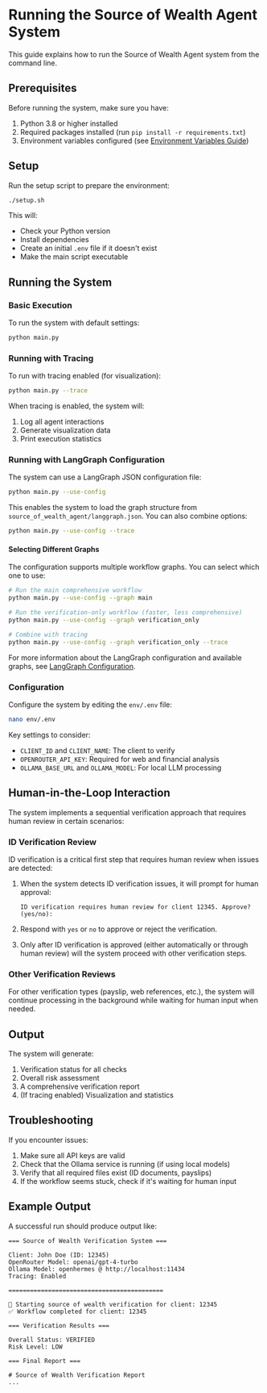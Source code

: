 # Running the Source of Wealth Agent System

This guide explains how to run the Source of Wealth Agent system from the command line.

## Prerequisites

Before running the system, make sure you have:

1. Python 3.8 or higher installed
2. Required packages installed (run `pip install -r requirements.txt`)
3. Environment variables configured (see [Environment Variables Guide](env/README.md))

## Setup

Run the setup script to prepare the environment:

```bash
./setup.sh
```

This will:
- Check your Python version
- Install dependencies
- Create an initial `.env` file if it doesn't exist
- Make the main script executable

## Running the System

### Basic Execution

To run the system with default settings:

```bash
python main.py
```

### Running with Tracing

To run with tracing enabled (for visualization):

```bash
python main.py --trace
```

When tracing is enabled, the system will:
1. Log all agent interactions
2. Generate visualization data
3. Print execution statistics

### Running with LangGraph Configuration

The system can use a LangGraph JSON configuration file:

```bash
python main.py --use-config
```

This enables the system to load the graph structure from `source_of_wealth_agent/langgraph.json`. 
You can also combine options:

```bash
python main.py --use-config --trace
```

#### Selecting Different Graphs

The configuration supports multiple workflow graphs. You can select which one to use:

```bash
# Run the main comprehensive workflow
python main.py --use-config --graph main

# Run the verification-only workflow (faster, less comprehensive)
python main.py --use-config --graph verification_only

# Combine with tracing
python main.py --use-config --graph verification_only --trace
```

For more information about the LangGraph configuration and available graphs, see [LangGraph Configuration](source_of_wealth_agent/LANGGRAPH.md).

### Configuration

Configure the system by editing the `env/.env` file:

```bash
nano env/.env
```

Key settings to consider:
- `CLIENT_ID` and `CLIENT_NAME`: The client to verify
- `OPENROUTER_API_KEY`: Required for web and financial analysis
- `OLLAMA_BASE_URL` and `OLLAMA_MODEL`: For local LLM processing

## Human-in-the-Loop Interaction

The system implements a sequential verification approach that requires human review in certain scenarios:

### ID Verification Review

ID verification is a critical first step that requires human review when issues are detected:

1. When the system detects ID verification issues, it will prompt for human approval:
   ```
   ID verification requires human review for client 12345. Approve? (yes/no):
   ```

2. Respond with `yes` or `no` to approve or reject the verification.

3. Only after ID verification is approved (either automatically or through human review) will the system proceed with other verification steps.

### Other Verification Reviews

For other verification types (payslip, web references, etc.), the system will continue processing in the background while waiting for human input when needed.

## Output

The system will generate:

1. Verification status for all checks
2. Overall risk assessment
3. A comprehensive verification report
4. (If tracing enabled) Visualization and statistics

## Troubleshooting

If you encounter issues:

1. Make sure all API keys are valid
2. Check that the Ollama service is running (if using local models)
3. Verify that all required files exist (ID documents, payslips)
4. If the workflow seems stuck, check if it's waiting for human input

## Example Output

A successful run should produce output like:

```
=== Source of Wealth Verification System ===

Client: John Doe (ID: 12345)
OpenRouter Model: openai/gpt-4-turbo
Ollama Model: openhermes @ http://localhost:11434
Tracing: Enabled

===========================================

🚀 Starting source of wealth verification for client: 12345
✅ Workflow completed for client: 12345

=== Verification Results ===

Overall Status: VERIFIED
Risk Level: LOW

=== Final Report ===

# Source of Wealth Verification Report
...
```
